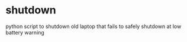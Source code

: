 # shutdown
python script to shutdown old laptop that fails to safely shutdown at low battery warning
